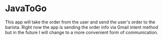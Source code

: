 # JavaToGo
This app will take the order from the user and send the user's order to the barista. Right now the app is sending the order info via Gmail intent method but in the future I will change to a more convenient form of communication. 
